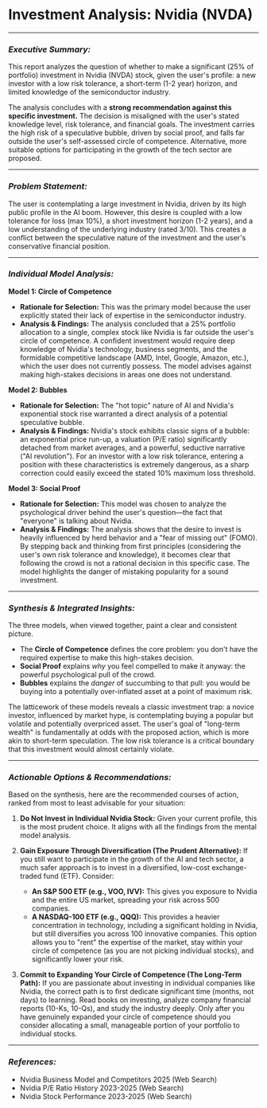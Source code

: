 # Investment Analysis: Nvidia (NVDA)

---

### ***Executive Summary:***
This report analyzes the question of whether to make a significant (25% of portfolio) investment in Nvidia (NVDA) stock, given the user's profile: a new investor with a low risk tolerance, a short-term (1-2 year) horizon, and limited knowledge of the semiconductor industry.

The analysis concludes with a **strong recommendation against this specific investment.** The decision is misaligned with the user's stated knowledge level, risk tolerance, and financial goals. The investment carries the high risk of a speculative bubble, driven by social proof, and falls far outside the user's self-assessed circle of competence. Alternative, more suitable options for participating in the growth of the tech sector are proposed.

---

### ***Problem Statement:***
The user is contemplating a large investment in Nvidia, driven by its high public profile in the AI boom. However, this desire is coupled with a low tolerance for loss (max 10%), a short investment horizon (1-2 years), and a low understanding of the underlying industry (rated 3/10). This creates a conflict between the speculative nature of the investment and the user's conservative financial position.

---

### ***Individual Model Analysis:***

**Model 1: Circle of Competence**
- **Rationale for Selection:** This was the primary model because the user explicitly stated their lack of expertise in the semiconductor industry.
- **Analysis & Findings:** The analysis concluded that a 25% portfolio allocation to a single, complex stock like Nvidia is far outside the user's circle of competence. A confident investment would require deep knowledge of Nvidia's technology, business segments, and the formidable competitive landscape (AMD, Intel, Google, Amazon, etc.), which the user does not currently possess. The model advises against making high-stakes decisions in areas one does not understand.

**Model 2: Bubbles**
- **Rationale for Selection:** The "hot topic" nature of AI and Nvidia's exponential stock rise warranted a direct analysis of a potential speculative bubble.
- **Analysis & Findings:** Nvidia's stock exhibits classic signs of a bubble: an exponential price run-up, a valuation (P/E ratio) significantly detached from market averages, and a powerful, seductive narrative ("AI revolution"). For an investor with a low risk tolerance, entering a position with these characteristics is extremely dangerous, as a sharp correction could easily exceed the stated 10% maximum loss threshold.

**Model 3: Social Proof**
- **Rationale for Selection:** This model was chosen to analyze the psychological driver behind the user's question—the fact that "everyone" is talking about Nvidia.
- **Analysis & Findings:** The analysis shows that the desire to invest is heavily influenced by herd behavior and a "fear of missing out" (FOMO). By stepping back and thinking from first principles (considering the user's own risk tolerance and knowledge), it becomes clear that following the crowd is not a rational decision in this specific case. The model highlights the danger of mistaking popularity for a sound investment.

---

### ***Synthesis & Integrated Insights:***
The three models, when viewed together, paint a clear and consistent picture.

- The **Circle of Competence** defines the core problem: you don't have the required expertise to make this high-stakes decision.
- **Social Proof** explains *why* you feel compelled to make it anyway: the powerful psychological pull of the crowd.
- **Bubbles** explains the *danger* of succumbing to that pull: you would be buying into a potentially over-inflated asset at a point of maximum risk.

The latticework of these models reveals a classic investment trap: a novice investor, influenced by market hype, is contemplating buying a popular but volatile and potentially overpriced asset. The user's goal of "long-term wealth" is fundamentally at odds with the proposed action, which is more akin to short-term speculation. The low risk tolerance is a critical boundary that this investment would almost certainly violate.

---

### ***Actionable Options & Recommendations:***

Based on the synthesis, here are the recommended courses of action, ranked from most to least advisable for your situation:

1.  **Do Not Invest in Individual Nvidia Stock:** Given your current profile, this is the most prudent choice. It aligns with all the findings from the mental model analysis.

2.  **Gain Exposure Through Diversification (The Prudent Alternative):** If you still want to participate in the growth of the AI and tech sector, a much safer approach is to invest in a diversified, low-cost exchange-traded fund (ETF). Consider:
    - **An S&P 500 ETF (e.g., VOO, IVV):** This gives you exposure to Nvidia and the entire US market, spreading your risk across 500 companies.
    - **A NASDAQ-100 ETF (e.g., QQQ):** This provides a heavier concentration in technology, including a significant holding in Nvidia, but still diversifies you across 100 innovative companies.
    This option allows you to "rent" the expertise of the market, stay within your circle of competence (as you are not picking individual stocks), and significantly lower your risk.

3.  **Commit to Expanding Your Circle of Competence (The Long-Term Path):** If you are passionate about investing in individual companies like Nvidia, the correct path is to first dedicate significant time (months, not days) to learning. Read books on investing, analyze company financial reports (10-Ks, 10-Qs), and study the industry deeply. Only after you have genuinely expanded your circle of competence should you consider allocating a small, manageable portion of your portfolio to individual stocks.

---

### ***References:***
- Nvidia Business Model and Competitors 2025 (Web Search)
- Nvidia P/E Ratio History 2023-2025 (Web Search)
- Nvidia Stock Performance 2023-2025 (Web Search)